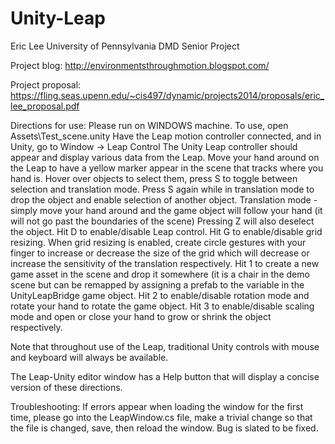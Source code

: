Unity-Leap
==========
Eric Lee
University of Pennsylvania
DMD Senior Project

Project blog: http://environmentsthroughmotion.blogspot.com/

Project proposal: https://fling.seas.upenn.edu/~cis497/dynamic/projects2014/proposals/eric_lee_proposal.pdf



Directions for use:
Please run on WINDOWS machine. To use, open Assets\Test_scene.unity
Have the Leap motion controller connected, and in Unity, go to Window -> Leap Control
The Unity Leap controller should appear and display various data from the Leap. 
Move your hand around on the Leap to have a yellow marker appear in the scene that tracks where you hand is.
Hover over objects to select them, press S to toggle between selection and translation mode. Press S again while
in translation mode to drop the object and enable selection of another object.
Translation mode - simply move your hand around and the game object will follow your hand (it will not go past the 
boundaries of the scene)
Pressing Z will also deselect the object.
Hit D to enable/disable Leap control.
Hit G to enable/disable grid resizing. When grid resizing is enabled, create circle gestures with your finger to
increase or decrease the size of the grid which will decrease or increase the sensitivity of the translation 
respectively.
Hit 1 to create a new game asset in the scene and drop it somewhere (it is a chair in the demo scene but can be remapped
by assigning a prefab to the variable in the UnityLeapBridge game object.
Hit 2 to enable/disable rotation mode and rotate your hand to rotate the game object.
Hit 3 to enable/disable scaling mode and open or close your hand to grow or shrink the object respectively.

Note that throughout use of the Leap, traditional Unity controls with mouse and keyboard will always be available.

The Leap-Unity editor window has a Help button that will display a concise version of these directions.

Troubleshooting: 
If errors appear when loading the window for the first time, please go into the LeapWindow.cs file, make a trivial change
so that the file is changed, save, then reload the window. Bug is slated to be fixed. 